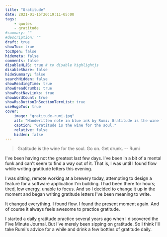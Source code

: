 ```yaml
---
title: "Gratitude"
date: 2021-01-15T20:19:11-05:00
tags:
    - quotes
    - gratitude
#summary: ""
#description: ""
draft: true
showToc: true
tocOpen: false
hidemeta: false
comments: false
disableHLJS: true # to disable highlightjs
disableShare: false
hideSummary: false
searchHidden: false
showReadingTime: true
showBreadCrumbs: true
showPostNavLinks: true
showWordCount: true
showRssButtonInSectionTermList: true
useHugoToc: true
cover:
    image: "gratitude-rumi.jpg"
    alt: "Handwritten note in blue ink by Rumi: Gratitude is the wine for the soul. Go on. Get drunk."
    caption: "Gratitude is the wine for the soul."
    relative: false
    hidden: false
---
```


> Gratitude is the wine for the soul. Go on. Get drunk.
> -- Rumi

I've been having not the greatest last few days. I've been in a bit of a mental funk and can't seem to find a way out of it. That is, I was until I found flow while writing gratitude letters this evening.

I was sitting, remote working at a brewery today, attempting to design a feature for a software application I'm building. I had been there for hours; tired, low energy, unable to focus. And so I decided to change it up in the moment and began writing gratitude letters I've been meaning to write.

It changed everything. I found flow. I found the present moment again. And of course it always feels awesome to practice gratitude.

I started a daily gratitude practice several years ago when I discovered the Five Minute Journal. But I’ve merely been sipping on gratitude. So I think I'll take Rumi's advice for a while and drink a few bottles of gratitude daily.
